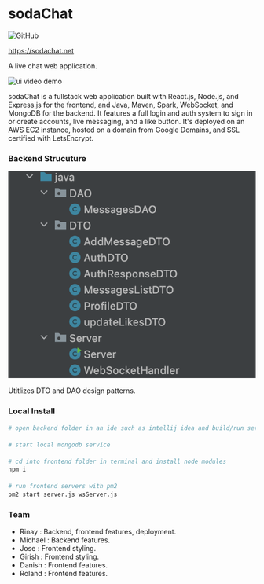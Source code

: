 # sodaChat
![GitHub](https://img.shields.io/github/license/rinaykumar/sodaChat) 

https://sodachat.net

A live chat web application.

![ui video demo](frontend/src/videos/ui-demo.gif)


sodaChat is a fullstack web application built with React.js, Node.js, and Express.js for the frontend, and Java, Maven, Spark, WebSocket, and MongoDB for the backend.
It features a full login and auth system to sign in or create accounts, live messaging, and a like button.
It's deployed on an AWS EC2 instance, hosted on a domain from Google Domains, and SSL certified with LetsEncrypt.


### Backend Strucuture

![alt text](frontend/src/videos/backend.png)

Utitlizes DTO and DAO design patterns.


### Local Install

```bash
# open backend folder in an ide such as intellij idea and build/run server main

# start local mongodb service

# cd into frontend folder in terminal and install node modules
npm i

# run frontend servers with pm2
pm2 start server.js wsServer.js
```

### Team
- Rinay   : Backend, frontend features, deployment.
- Michael : Backend features.
- Jose    : Frontend styling.
- Girish  : Frontend styling.
- Danish  : Frontend features.
- Roland  : Frontend features.
